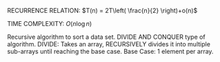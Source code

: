 RECURRENCE RELATION: $T(n) = 2T\left( \frac{n}{2} \right)+o(n)$

TIME COMPLEXITY: $O(n\log n)$

Recursive algorithm to sort a data set.
DIVIDE AND CONQUER type of algorithm.
DIVIDE: 
Takes an array, RECURSIVELY divides it into multiple sub-arrays until reaching the base case.
Base Case: 1 element per array.

